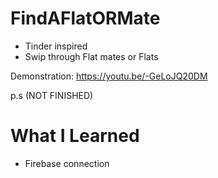 # FindAFlatORMate
- Tinder inspired 
- Swip through Flat mates or Flats

Demonstration: https://youtu.be/-GeLoJQ20DM

p.s (NOT FINISHED)

# What I Learned
- Firebase connection
